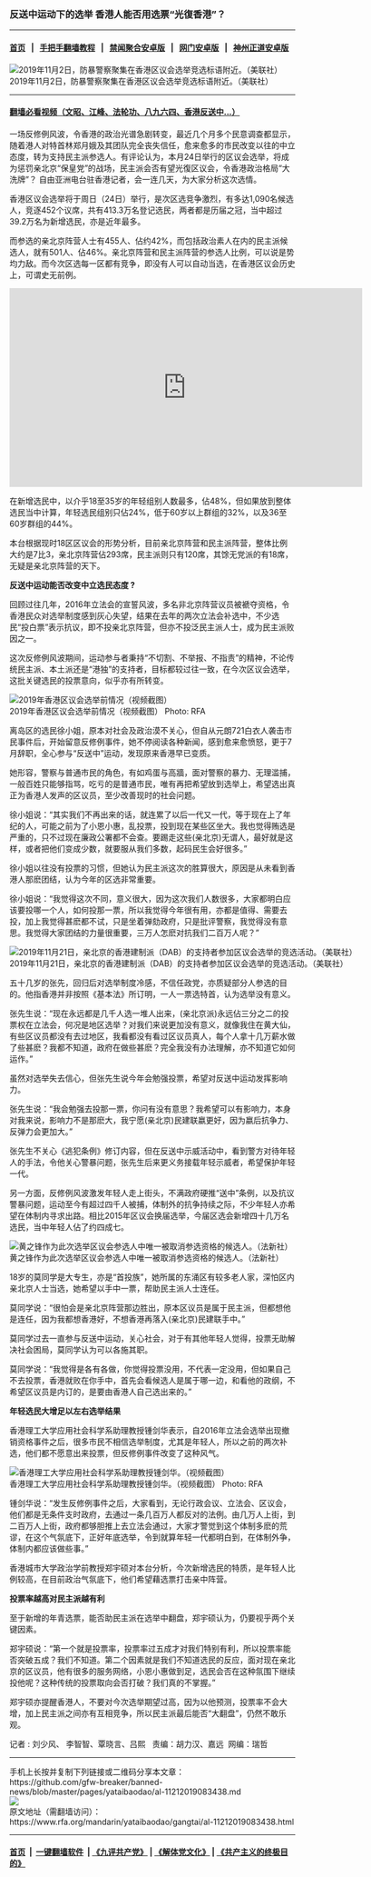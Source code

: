 ### 反送中运动下的选举   香港人能否用选票“光復香港”？
------------------------

#### [首页](https://github.com/gfw-breaker/banned-news/blob/master/README.md) &nbsp;&nbsp;|&nbsp;&nbsp; [手把手翻墙教程](https://github.com/gfw-breaker/guides/wiki) &nbsp;&nbsp;|&nbsp;&nbsp; [禁闻聚合安卓版](https://github.com/gfw-breaker/bn-android) &nbsp;&nbsp;|&nbsp;&nbsp; [网门安卓版](https://github.com/oGate2/oGate) &nbsp;&nbsp;|&nbsp;&nbsp; [神州正道安卓版](https://github.com/SzzdOgate/update) 



<div id="headerimg">
 <img alt="2019年11月2日，防暴警察聚集在香港区议会选举竞选标语附近。（美联社）" src="https://www.rfa.org/mandarin/yataibaodao/gangtai/al-11212019083438.html/AP_19306359794616.jpg/@@images/7c36ce23-9251-4e65-bcc0-02cc0b3f33be.jpeg" title="2019年11月2日，防暴警察聚集在香港区议会选举竞选标语附近。（美联社）"/>
 <div id="headerimgcontents">
  <div id="headerimgcaption">
   <span>
    2019年11月2日，防暴警察聚集在香港区议会选举竞选标语附近。（美联社）
   </span>
   <!-- zoomattribute -->
  </div>
  <!-- headerimgcaption -->
 </div>
 <!-- headerimagecontents -->
</div>

<hr/>


#### [翻墙必看视频（文昭、江峰、法轮功、八九六四、香港反送中...）](https://github.com/gfw-breaker/banned-news/blob/master/pages/links.md)

<div id="storytext">
 <div>
  <div class="slot_header">
  </div>
 </div>
 <p>
 </p>
 <p>
  一场反修例风波，令香港的政治光谱急剧转变，最近几个月多个民意调查都显示，随着港人对特首林郑月娥及其团队完全丧失信任，愈来愈多的市民改变以往的中立态度，转为支持民主派参选人。有评论认为，本月24日举行的区议会选举，将成为惩罚亲北京“保皇党”的战场，民主派会否有望光復区议会，令香港政治格局“大洗牌”？ 自由亚洲电台驻香港记者，会一连几天，为大家分析这次选情。
 </p>
 <p>
  香港区议会选举将于周日（24日）举行，是次区选竞争激烈，有多达1,090名候选人，竞逐452个议席，共有413.3万名登记选民，两者都是历届之冠，当中超过39.2万名为新增选民，亦是近年最多。
 </p>
 <p>
 </p>
 <p>
 </p>
 <p>
  而参选的亲北京阵营人士有455人、佔约42%，而包括政治素人在内的民主派候选人，就有501人、佔46%。亲北京阵营和民主派阵营的参选人比例，可以说是势均力敌。而今次区选每一区都有竞争，即没有人可以自动当选，在香港区议会历史上，可谓史无前例。
 </p>
 <p>
 </p>
 <p>
  <iframe frameborder="0" height="350" scrolling="no" src="https://www.facebook.com/plugins/video.php?href=https%3A%2F%2Fwww.facebook.com%2FRFAChinese%2Fvideos%2F521182288437501%2F&amp;show_text=0&amp;width=622" width="622">
  </iframe>
 </p>
 <p>
 </p>
 <p>
  在新增选民中，以介乎18至35岁的年轻组别人数最多，佔48%，但如果放到整体选民当中计算，年轻选民组别只佔24%，低于60岁以上群组的32%，以及36至60岁群组的44%。
 </p>
 <p>
  本台根据现时18区区议会的形势分析，目前亲北京阵营和民主派阵营，整体比例大约是7比3，亲北京阵营佔293席，民主派则只有120席，其馀无党派的有18席，无疑是亲北京阵营的天下。
 </p>
 <p>
  <b>
   反送中运动能否改变中立选民态度
  </b>
  <b>
   ?
  </b>
 </p>
 <p>
  回顾过往几年，2016年立法会的宣誓风波，多名非北京阵营议员被褫夺资格，令香港民众对选举制度感到灰心失望，结果在去年的两次立法会补选中，不少选民“投白票”表示抗议，即不投亲北京阵营，但亦不投泛民主派人士，成为民主派败因之一。
 </p>
 <p>
  这次反修例风波期间，运动参与者秉持“不切割、不举报、不指责”的精神，不论传统民主派、本土派还是“港独”的支持者，目标都较过往一致，在今次区议会选举，这批关键选民的投票意向，似乎亦有所转变。
 </p>
 <p>
 </p>
 <p>
  <div class="image-inline captioned" style="width:1756px;">
   <div style="width:1756px;">
    <img alt="2019年香港区议会选举前情况（视频截图）" src="https://www.rfa.org/mandarin/yataibaodao/gangtai/al-11212019083438.html/Untitled-1a.jpg" title="2019年香港区议会选举前情况（视频截图）"/>
   </div>
   <div class="image-caption">
    <span style="width:1756px;">
     2019年香港区议会选举前情况（视频截图）
    </span>
    <span class="copyright">
     Photo: RFA
    </span>
   </div>
  </div>
 </p>
 <p>
  离岛区的选民徐小姐，原本对社会及政治漠不关心，但自从元朗721白衣人袭击市民事件后，开始留意反修例事件，她不停阅读各种新闻，感到愈来愈愤怒，更于7月辞职，全心参与“反送中”运动，发现原来香港早已变质。
 </p>
 <p>
  她形容，警察与普通市民的角色，有如鸡蛋与高牆，面对警察的暴力、无理滥捕，一般百姓只能够指骂，吃亏的是普通市民，唯有再把希望放到选举上，希望选出真正为香港人发声的区议员，至少改善现时的社会问题。
 </p>
 <p>
  徐小姐说：“其实我们不再出来的话，就连累了以后一代又一代，等于现在上了年纪的人，可能之前为了小恩小惠，乱投票，投到现在某些区坐大。我也觉得贿选是严重的，只不过现在廉政公署都不会查。要踢走这些(亲北京)无谓人，最好就是这样，或者把他们变成少数，就要服从我们多数，起码民生会好很多。”
 </p>
 <p>
  徐小姐以往没有投票的习惯，但她认为民主派这次的胜算很大，原因是从未看到香港人那麽团结，认为今年的区选非常重要。
 </p>
 <p>
  徐小姐说：“我觉得这次不同，意义很大，因为这次我们人数很多，大家都明白应该要投哪一个人，如何投那一票，所以我觉得今年很有用，亦都是值得、需要去投，加上我觉得甚麽都不试，只是坐着弹劾政府，只是批评警察，我觉得没有意思。我觉得大家团结的力量很重要，三万人怎麽对抗我们二百万人呢？”
 </p>
 <p>
 </p>
 <p>
  <div class="image-inline captioned" style="width:1500px;">
   <div style="width:1500px;">
    <img alt="2019年11月21日，亲北京的香港建制派（DAB）的支持者参加区议会选举的竞选活动。（美联社）" src="https://www.rfa.org/mandarin/yataibaodao/gangtai/al-11212019083438.html/AP_19325247681842.jpg" title="2019年11月21日，亲北京的香港建制派（DAB）的支持者参加区议会选举的竞选活动。（美联社）"/>
   </div>
   <div class="image-caption">
    <span style="width:1500px;">
     2019年11月21日，亲北京的香港建制派（DAB）的支持者参加区议会选举的竞选活动。（美联社）
    </span>
    <span class="copyright">
    </span>
   </div>
  </div>
 </p>
 <p>
  五十几岁的张先，回归后对选举制度冷感，不信任政党，亦质疑部分人参选的目的。他指香港并非按照《基本法》所订明，一人一票选特首，认为选举没有意义。
 </p>
 <p>
  张先生说：“现在永远都是几千人选一堆人出来，(亲北京派)永远佔三分之二的投票权在立法会，何况是地区选举？对我们来说更加没有意义，就像我住在黄大仙，有些区议员都没有去过地区，我看都没有看过区议员真人，每个人拿十几万薪水做了些甚麽？我都不知道，政府在做些甚麽？完全我没有办法理解，亦不知道它如何运作。”
 </p>
 <p>
  虽然对选举失去信心，但张先生说今年会勉强投票，希望对反送中运动发挥影响力。
 </p>
 <p>
  张先生说：“我会勉强去投那一票，你问有没有意思？我希望可以有影响力，本身对我来说，影响力不是那麽大，我宁愿(亲北京)民建联嬴更好，因为嬴后抗争力、反弹力会更加大。”
 </p>
 <p>
  张先生不关心《逃犯条例》修订内容，但在反送中示威活动中，看到警方对待年轻人的手法，令他关心警暴问题，张先生后来更义务接载年轻示威者，希望保护年轻一代。
 </p>
 <p>
  另一方面，反修例风波激发年轻人走上街头，不满政府硬推“送中”条例，以及抗议警暴问题，运动至今有超过四千人被捕，体制外的抗争持续之际，不少年轻人亦希望在体制内寻求出路。相比2015年区议会换届选举，今届区选会新增四十几万名选民，当中年轻人佔了约四成七。
 </p>
 <p>
 </p>
 <p>
  <div class="image-inline captioned" style="width:1500px;">
   <div style="width:1500px;">
    <img alt="黄之锋作为此次选举区议会参选人中唯一被取消参选资格的候选人。（法新社）" src="https://www.rfa.org/mandarin/yataibaodao/gangtai/al-11212019083438.html/000_1KQ6DZ.jpg" title="黄之锋作为此次选举区议会参选人中唯一被取消参选资格的候选人。（法新社）"/>
   </div>
   <div class="image-caption">
    <span style="width:1500px;">
     黄之锋作为此次选举区议会参选人中唯一被取消参选资格的候选人。（法新社）
    </span>
    <span class="copyright">
    </span>
   </div>
  </div>
 </p>
 <p>
  18岁的莫同学是大专生，亦是“首投族”，她所属的东涌区有较多老人家，深怕区内亲北京人士当选，她希望以手中一票，帮助民主派人士连任。
 </p>
 <p>
  莫同学说：“很怕会是亲北京阵营那边胜出，原本区议员是属于民主派，但都想他是连任，因为我都想香港好，不想香港再落入(亲北京)民建联手中。”
 </p>
 <p>
  莫同学过去一直参与反送中运动，关心社会，对于有其他年轻人觉得，投票无助解决社会困局，莫同学认为可以各施其职。
 </p>
 <p>
  莫同学说：“我觉得是各有各做，你觉得投票没用，不代表一定没用，但如果自己不去投票，香港就败在你手中，首先会看候选人是属于哪一边，和看他的政纲，不希望区议员是内订的，是要由香港人自己选出来的。”
 </p>
 <p>
  <b>
   年轻选民大增足以左右选举结果
  </b>
 </p>
 <p>
  香港理工大学应用社会科学系助理教授锺剑华表示，自2016年立法会选举出现撤销资格事件之后，很多市民不相信选举制度，尤其是年轻人，所以之前的两次补选，他们都不愿意出来投票，但反修例事件改变了这种风气。
 </p>
 <p>
 </p>
 <p>
  <div class="image-inline captioned" style="width:1246px;">
   <div style="width:1246px;">
    <img alt="香港理工大学应用社会科学系助理教授锺剑华。（视频截图）" src="https://www.rfa.org/mandarin/yataibaodao/gangtai/al-11212019083438.html/Untitled-1b.jpg" title="香港理工大学应用社会科学系助理教授锺剑华。（视频截图）"/>
   </div>
   <div class="image-caption">
    <span style="width:1246px;">
     香港理工大学应用社会科学系助理教授锺剑华。（视频截图）
    </span>
    <span class="copyright">
     Photo: RFA
    </span>
   </div>
  </div>
 </p>
 <p>
  锺剑华说：“发生反修例事件之后，大家看到，无论行政会议、立法会、区议会，他们都是无条件支时政府，去通过一条几百万人都反对的法例。由几万人上街，到二百万人上街，政府都够胆推上去立法会通过，大家才警觉到这个体制多麽的荒谬，在这个气氛底下，正好年底选举，令到就算年轻一代都明白到，在体制外争，体制内都应该做些事。”
 </p>
 <p>
  香港城市大学政治学前教授郑宇硕对本台分析，今次新增选民的特质，是年轻人比例较高，在目前政治气氛底下，他们希望藉选票打击亲中阵营。
 </p>
 <p>
  <b>
   投票率越高对民主派越有利
  </b>
 </p>
 <p>
  至于新增的年青选票，能否助民主派在选举中翻盘，郑宇硕认为，仍要视乎两个关键因素。
 </p>
 <p>
  郑宇硕说：“第一个就是投票率，投票率过五成才对我们特别有利，所以投票率能否突破五成？我们不知道。第二个因素就是我们不知道选民的反应，面对现在亲北京的区议员，他有很多的服务网络，小恩小惠做到足，选民会否在这种氛围下继续投他呢？这种传统的投票取向会否打破？我们真的不掌握。”
 </p>
 <p>
  郑宇硕亦提醒香港人，不要对今次选举期望过高，因为以他预测，投票率不会大增，加上民主派之间亦有互相竞争，所以民主派最后能否“大翻盘”，仍然不敢乐观。
 </p>
 <p>
 </p>
 <p>
  记者 : 刘少风、 李智智、覃晓言、吕熙   责编：胡力汉、嘉远  网编：瑞哲
 </p>
</div>

<hr/>
手机上长按并复制下列链接或二维码分享本文章：<br/>
https://github.com/gfw-breaker/banned-news/blob/master/pages/yataibaodao/al-11212019083438.md <br/>
<a href='https://github.com/gfw-breaker/banned-news/blob/master/pages/yataibaodao/al-11212019083438.md'><img src='https://github.com/gfw-breaker/banned-news/blob/master/pages/yataibaodao/al-11212019083438.md.png'/></a> <br/>
原文地址（需翻墙访问）：https://www.rfa.org/mandarin/yataibaodao/gangtai/al-11212019083438.html


------------------------
#### [首页](https://github.com/gfw-breaker/banned-news/blob/master/README.md) &nbsp;|&nbsp; [一键翻墙软件](https://github.com/gfw-breaker/nogfw/blob/master/README.md) &nbsp;| [《九评共产党》](https://github.com/gfw-breaker/9ping.md/blob/master/README.md#九评之一评共产党是什么) | [《解体党文化》](https://github.com/gfw-breaker/jtdwh.md/blob/master/README.md) | [《共产主义的终极目的》](https://github.com/gfw-breaker/gczydzjmd.md/blob/master/README.md)


<img src='http://gfw-breaker.win/banned-news/pages/yataibaodao/al-11212019083438.md' width='0px' height='0px'/>